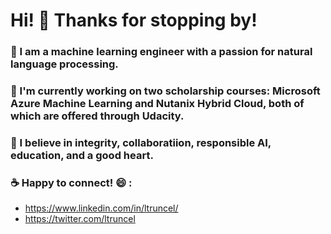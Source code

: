 # Hi! 👋 Thanks for stopping by! 



### 🔭 I am a machine learning engineer with a passion for natural language processing. 

### 🌱 I'm currently working on two scholarship courses: Microsoft Azure Machine Learning and Nutanix Hybrid Cloud, both of which are offered through Udacity.

### :sparkling_heart: I believe in integrity, collaboratiion, responsible AI, education, and a good heart.

### :coffee: Happy to connect! :smile: : 
  - https://www.linkedin.com/in/ltruncel/
  - https://twitter.com/ltruncel


